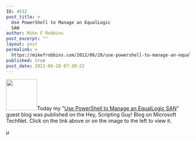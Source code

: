 ```yaml
---
ID: 4532
post_title: >
  Use PowerShell to Manage an EqualLogic
  SAN
author: Mike F Robbins
post_excerpt: ""
layout: post
permalink: >
  https://mikefrobbins.com/2012/06/28/use-powershell-to-manage-an-equallogic-san/
published: true
post_date: 2012-06-28 07:30:22
---
```

<a href="http://blogs.technet.com/b/heyscriptingguy/archive/2012/06/28/use-powershell-to-manage-an-equallogic-san.aspx" target="_blank"><img class="alignleft size-full wp-image-4533" title="equallogic" src="http://mikefrobbins.com/wp-content/uploads/2012/06/equallogic.png" alt="" width="85" height="85" /></a>Today my "<a href="http://blogs.technet.com/b/heyscriptingguy/archive/2012/06/28/use-powershell-to-manage-an-equallogic-san.aspx" target="_blank">Use PowerShell to Manage an EqualLogic SAN</a>" guest blog was published on the Hey, Scripting Guy! Blog on Microsoft TechNet. Click on the link above or on the image to the left to view it.

µ